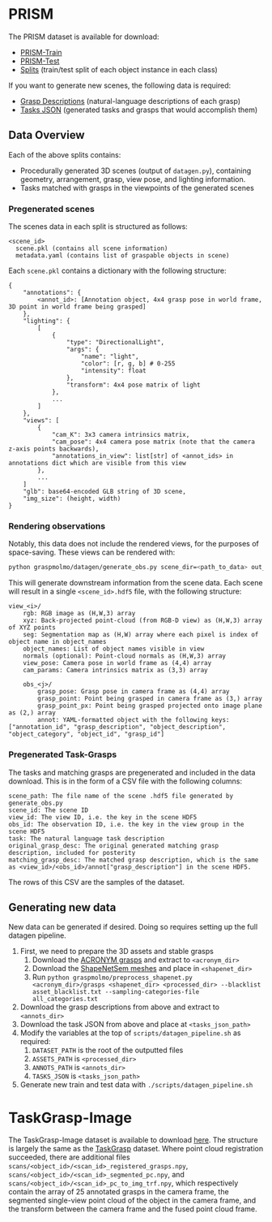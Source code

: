 # PRISM

The PRISM dataset is available for download:
- [PRISM-Train](https://pub-3e61ad92c7024712b84e4bf8658147f7.r2.dev/PRISM_train.tar)
- [PRISM-Test](https://pub-3e61ad92c7024712b84e4bf8658147f7.r2.dev/PRISM_test.tar)
- [Splits](https://pub-3e61ad92c7024712b84e4bf8658147f7.r2.dev/PRISM_splits.tar) (train/test split of each object instance in each class)

If you want to generate new scenes, the following data is required:
- [Grasp Descriptions](https://pub-3e61ad92c7024712b84e4bf8658147f7.r2.dev/annotations.tar.gz) (natural-language descriptions of each grasp)
- [Tasks JSON](https://pub-3e61ad92c7024712b84e4bf8658147f7.r2.dev/tasks.json) (generated tasks and grasps that would accomplish them)

## Data Overview

Each of the above splits contains:
- Procedurally generated 3D scenes (output of `datagen.py`), containing geometry, arrangement, grasp, view pose, and lighting information.
- Tasks matched with grasps in the viewpoints of the generated scenes

### Pregenerated scenes

The scenes data in each split is structured as follows:
```
<scene_id>
  scene.pkl (contains all scene information)
  metadata.yaml (contains list of graspable objects in scene)
```

Each `scene.pkl` contains a dictionary with the following structure:
```
{
    "annotations": {
        <annot_id>: [Annotation object, 4x4 grasp pose in world frame, 3D point in world frame being grasped]
    },
    "lighting": {
        [
            {
                "type": "DirectionalLight",
                "args": {
                    "name": "light",
                    "color": [r, g, b] # 0-255
                    "intensity": float
                },
                "transform": 4x4 pose matrix of light
            },
            ...
        ]
    },
    "views": [
        {
            "cam_K": 3x3 camera intrinsics matrix,
            "cam_pose": 4x4 camera pose matrix (note that the camera z-axis points backwards),
            "annotations_in_view": list[str] of <annot_ids> in annotations dict which are visible from this view
        },
        ...
    ]
    "glb": base64-encoded GLB string of 3D scene,
    "img_size": (height, width)
}
```

### Rendering observations

Notably, this data does not include the rendered views, for the purposes of space-saving. These views can be rendered with:

```bash
python graspmolmo/datagen/generate_obs.py scene_dir=<path_to_data> out_dir=<output_path>
```

This will generate downstream information from the scene data. Each scene will result in a single `<scene_id>.hdf5` file, with the following structure:

```
view_<i>/
    rgb: RGB image as (H,W,3) array
    xyz: Back-projected point-cloud (from RGB-D view) as (H,W,3) array of XYZ points
    seg: Segmentation map as (H,W) array where each pixel is index of object name in object_names
    object_names: List of object names visible in view
    normals (optional): Point-cloud normals as (H,W,3) array
    view_pose: Camera pose in world frame as (4,4) array
    cam_params: Camera intrinsics matrix as (3,3) array

    obs_<j>/
        grasp_pose: Grasp pose in camera frame as (4,4) array
        grasp_point: Point being grasped in camera frame as (3,) array
        grasp_point_px: Point being grasped projected onto image plane as (2,) array
        annot: YAML-formatted object with the following keys: ["annotation_id", "grasp_description", "object_description", "object_category", "object_id", "grasp_id"]
```

### Pregenerated Task-Grasps

The tasks and matching grasps are pregenerated and included in the data download. This is in the form of a CSV file with the following columns:
```
scene_path: The file name of the scene .hdf5 file generated by generate_obs.py
scene_id: The scene ID
view_id: The view ID, i.e. the key in the scene HDF5
obs_id: The observation ID, i.e. the key in the view group in the scene HDF5
task: The natural language task description
original_grasp_desc: The original generated matching grasp description, included for posterity
matching_grasp_desc: The matched grasp description, which is the same as <view_id>/<obs_id>/annot["grasp_description"] in the scene HDF5.
```

The rows of this CSV are the samples of the dataset.

## Generating new data

New data can be generated if desired. Doing so requires setting up the full datagen pipeline.

1. First, we need to prepare the 3D assets and stable grasps
    1. Download the [ACRONYM grasps](https://drive.google.com/file/d/1OjykLD9YmnFdfYpH2qO8yBo-I-22vKwu/view?usp=sharing) and extract to `<acronym_dir>`
    2. Download the [ShapeNetSem meshes](https://www.shapenet.org/) and place in `<shapenet_dir>`
    3. Run `python graspmolmo/preprocess_shapenet.py <acronym_dir>/grasps <shapenet_dir> <processed_dir> --blacklist asset_blacklist.txt --sampling-categories-file all_categories.txt`
2. Download the grasp descriptions from above and extract to `<annots_dir>`
3. Download the task JSON from above and place at `<tasks_json_path>`
4. Modify the variables at the top of `scripts/datagen_pipeline.sh` as required:
    1. `DATASET_PATH` is the root of the outputted files
    2. `ASSETS_PATH` is `<processed_dir>`
    3. `ANNOTS_PATH` is `<annots_dir>`
    4. `TASKS_JSON` is `<tasks_json_path>`
5. Generate new train and test data with `./scripts/datagen_pipeline.sh`

# TaskGrasp-Image

The TaskGrasp-Image dataset is available to download [here](https://pub-3e61ad92c7024712b84e4bf8658147f7.r2.dev/taskgrasp_image.tar.gz).
The structure is largely the same as the [TaskGrasp](https://github.com/adithyamurali/TaskGrasp) dataset. Where point cloud registration succeeded,
there are additional files `scans/<object_id>/<scan_id>_registered_grasps.npy`, `scans/<object_id>/<scan_id>_segmented_pc.npy`, and `scans/<object_id>/<scan_id>_pc_to_img_trf.npy`, which respectively contain the array of 25 annotated grasps in the camera frame, the segmented single-view point cloud of the object in the camera frame, and the transform between the camera frame and the fused point cloud frame.
